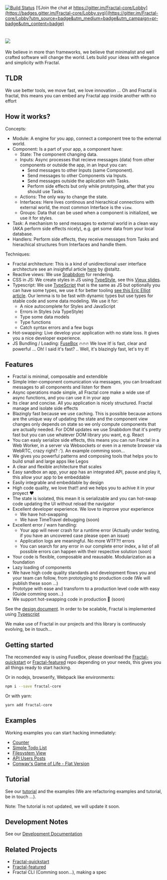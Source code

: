 [![Build Status](https://travis-ci.org/FractalBlocks/Fractal.svg?branch=master)](https://travis-ci.org/FractalBlocks/Fractal)
[![Join the chat at https://gitter.im/Fractal-core/Lobby](https://badges.gitter.im/Fractal-core/Lobby.svg)](https://gitter.im/Fractal-core/Lobby?utm_source=badge&utm_medium=badge&utm_campaign=pr-badge&utm_content=badge)
# <img src="https://github.com/FractalBlocks/Fractal/blob/master/assets/FractalLogo.png">
We believe in more than frameworks, we believe that minimalist and well crafted software will change the world. Lets build your ideas with elegance and simplicity with Fractal.

## TLDR

We use better tools, we move fast, we love innovation ... Oh and Fractal is fractal, this means you can embed any Fractal app inside another with no effort

## How it works?

Concepts:

- Module: A engine for you app, connect a component tree to the external world.
- Component: Is a part of your app, a component have:
  - State: The component changing data.
  - Inputs: Async processes that recieve messages (data) from other components or outside the app, in an Input you can:
    - Send messages to other Inputs (same Component).
    - Send messages to other Components via Inputs.
    - Send messages outside the aplication with Tasks.
    - Perform side effects but only while prototyping, after that you should use Tasks.
  - Actions: The only way to change the state.
  - Interfaces: Here lives continous and hierachical connections with external world, the most common Interface is the `view`.
  - Groups: Data that can be used when a component is initialized, we use it for styles.
- Task: A mechanism to send messages to external world in a clean way (AKA perform side effects nicely), e.g. get some data from your local database.
- Handlers: Perform side effects, they receive messages from Tasks and hierachical structures from Interfaces and handle them.

Techniques:

- Fractal architecture: This is a kind of unidirectional user interface architecture see an insightful article [here](https://staltz.com/unidirectional-user-interface-architectures.html) by @staltz.
- Reactive views: We use [Snabbdom](https://github.com/snabbdom/snabbdom) for rendering.
- CSS in JS: We create styles in JS using [TypeStyle](https://github.com/typestyle/typestyle), see this [Vjeux slides](https://speakerdeck.com/vjeux/react-css-in-js).
- Typescript: We use [TypeScript](https://www.typescriptlang.org/) that is the same as JS but optionally you can have some types, we use it for better tooling [see this Eric Elliot article](https://medium.com/javascript-scene/the-shocking-secret-about-static-types-514d39bf30a3). Our lemma is to be fast with dynamic types but use types for stable code and some data modeling. We use it for:
  - A nice autocomplete for Styles and JavaScript
  - Errors in Styles (via TypeStyle)
  - Type some data models
  - Type functions
  - Catch syntax errors and a few bugs
- Hot-swapping: Live develop your application with no state loss. It gives you a nice developer experience.
- JS Bundling / Loading: [FuseBox](https://github.com/fuse-box/fuse-box) :fire::fire::fire: We love it! is fast, clear and powerful ... Oh! I said it's fast? .. Well, it's blazingly fast, let's try it!

## Features

- Fractal is minimal, composable and extendible
- Simple inter-component comunication via messages, you can broadcast messages to all components and listen for them
- Async operations made simple, all Fractal core make a wide use of async functions, and you can use it in your app
- Its clear and concise. All you application is nicely structured. Fractal manage and isolate side effects
- Blazingly fast because we use caching. This is possible because actions are the unique way of updating the state and the component view changes only depends on state so we only compute components that are actually needed. For DOM updates we use Snabbdom that it's pretty fast but you can use whatever DOM library you want, e.g. React
- You can easly serialize side effects, this means you can run Fractal in a Web Worker, in a server via Websockets or even in a remote browser via WebRTC, crazy right? :'). An example comming soon...
- We gives you powerful patterns and composing tools that helps you to build small and large apps like Legos
- A clear and flexible architecture that scales
- Easy sandbox an app, your app has an integrated API, pause and play it, this allow your app to be embeddable
- Easily integrable and embeddable by design
- High code quality, we love that!! and we helps you to achive it in your proyect :heart:
- The state is isolated, this mean it is serializable and you can hot-swap code updating the UI without reload the navigator
- Excellent developer experience. We love to improve your experience
    - We have hot-swapping
    - We have TimeTravel debugging (soon)
- Excellent error / warn handling:
    - Your app will never crash for a runtime error (Actually under testing, if you have an uncovered case please open an issue)
    - Application logs are meaningful. No more WTF?!! errors
    - You can search for any error in our complete error index, a list of all possible errors can happen with their respective solution (soon)
- Your code is flexible, composable and reausable. Modularization as a foundation
- Lazy loading of components
- We have high code quality standards and development flows you and your team can follow, from prototyping to production code (We will publish these soon ...)
- Prototype with ease and transform to a production level code with easy (Guide comming soon...)
- We support hot-swapping code in production :rose: (soon)

See the [design document](https://github.com/FractalBlocks/Fractal/blob/master/DESIGN.md). In order to be scalable, Fractal is implemented using [Typescript](https://www.typescriptlang.org/)

We make use of Fractal in our projects and this library is continuosly evolving, be in touch...

## Getting started

The recomended way is using FuseBox, please download the [Fractal-quickstart](https://github.com/FractalBlocks/Fractal-quickstart) or [Fractal-featured](https://github.com/FractalBlocks/Fractal-featured) repo depending on your needs, this gives you all things ready to start hacking.

Or in nodejs, browserify, Webpack like environments:

```bash
npm i --save fractal-core
```

Or with yarn:

```bash
yarn add fractal-core
```

## Examples

Working examples you can start hacking immediately:

- [Counter](https://stackblitz.com/edit/fractal-counter?file=Root%2Findex.ts)
- [Simple Todo List](https://stackblitz.com/edit/fractal-simple-todo-list?file=Root/index.ts)
- [Filesystem View](https://stackblitz.com/edit/fractal-filesystem-view?file=Root%2Findex.ts)
- [API Users Posts](https://stackblitz.com/edit/fractal-api-users-posts?file=Root/index.ts)
- [Conway's Game of Life - Flat Version](https://stackblitz.com/edit/fractal-game-of-life-flat?file=Root%2Findex.ts)

## Tutorial

See our [tutorial](https://github.com/FractalBlocks/Fractal/blob/master/docs/tutorial/readme.md) and the examples (We are refactoring examples and tutorial, be in touch ...).

Note: The tutorial is not updated, we will update it soon.

## Development Notes

See our [Development Documentation](https://github.com/FractalBlocks/Fractal/blob/master/DEVELOPMENT.md)

## Related Projects

- [Fractal-quickstart](https://github.com/FractalBlocks/Fractal-quickstart)
- [Fractal-featured](https://github.com/FractalBlocks/Fractal-featured)
- Fractal CLI (Comming soon...), making a spec
